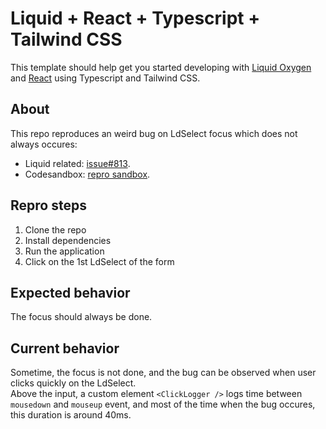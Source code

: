 # Liquid + React + Typescript + Tailwind CSS

This template should help get you started developing with [Liquid Oxygen](https://emdgroup-liquid.github.io/liquid/) and [React](https://reactjs.org) using Typescript and Tailwind CSS.


## About

This repo reproduces an weird bug on LdSelect focus which does not always occures:  

- Liquid related: [issue#813](https://github.com/emdgroup-liquid/liquid/issues/813).  
- Codesandbox: [repro sandbox](https://codesandbox.io/p/github/dpitois/liquid-select-focus-bug/main?file=/README.md:1,1&workspaceId=bd142dc9-6e08-409c-9537-d407ff1d0ee3).

## Repro steps

1. Clone the repo
2. Install dependencies
3. Run the application
4. Click on the 1st LdSelect of the form

## Expected behavior

The focus should always be done.

## Current behavior

Sometime, the focus is not done, and the bug can be observed when user clicks quickly on the LdSelect.  
Above the input, a custom element `<ClickLogger />` logs time between `mousedown` and `mouseup` event, and most of the time when the bug occures, this duration is around 40ms.

